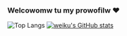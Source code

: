 ### Welcowomw tu my prowofilw ❤️ 
![Top Langs](https://github-readme-stats.vercel.app/api/top-langs/?username=A&langs_count=8&theme=radical)
[![weiku's GitHub stats](https://github-readme-stats.vercel.app/api?username=AiverAiva)](https://github.com/anuraghazra/github-readme-stats)

<!--
**WeiKuOuO/WeiKuOuO** is a ✨ _special_ ✨ repository because its `README.md` (this file) appears on your GitHub profile.

Here are some ideas to get you started:

- 🔭 I’m currently working on ...
- 🌱 I’m currently learning ...
- 👯 I’m looking to collaborate on ...
- 🤔 I’m looking for help with ...
- 💬 Ask me about ...
- 📫 How to reach me: ...
- 😄 Pronouns: ...
- ⚡ Fun fact: ...
-->
